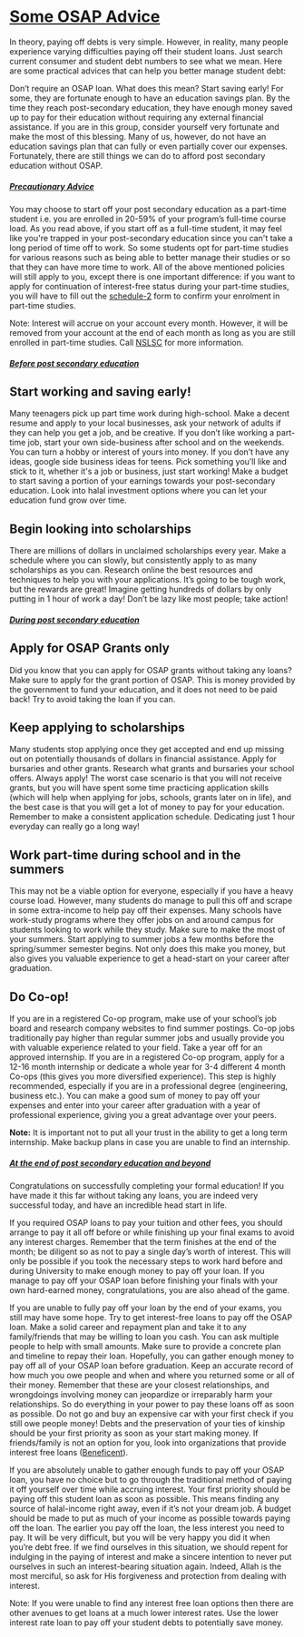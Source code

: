 # <u>Some OSAP Advice</u>

In theory, paying off debts is very simple. However, in reality, many people experience varying difficulties paying off their student loans. Just search current consumer and student debt numbers to see what we mean. Here are some practical advices that can help you better manage student debt:

Don’t require an OSAP loan. What does this mean? Start saving early! For some, they are fortunate enough to have an education savings plan. By the time they reach post-secondary education, they have enough money saved up to pay for their education without requiring any external financial assistance. If you are in this group, consider yourself very fortunate and make the most of this blessing. Many of us, however, do not have an education savings plan that can fully or even partially cover our expenses. Fortunately, there are still things we can do to afford post secondary education without OSAP.

##### <u>Precautionary Advice</u>

You may choose to start off your post secondary education as a part-time student i.e. you are enrolled in 20-59% of your program’s full-time course load. As you read above, if you start off as a full-time student, it may feel like you're trapped in your post-secondary education since you can't take a long period of time off to work. So some students opt for part-time studies for various reasons such as being able to better manage their studies or so that they can have more time to work. All of the above mentioned policies will still apply to you, except there is one important difference: if you want to apply for continuation of interest-free status during your part-time studies, you will have to fill out the [schedule-2](https://www.canada.ca/en/services/benefits/education/student-aid/grants-loans/information/forms.html) form to confirm your enrolment in part-time studies.

Note: Interest will accrue on your account every month. However, it will be removed from your account at the end of each month as long as you are still enrolled in part-time studies. Call [NSLSC](https://protege-secure-2.csnpe-nslsc.canada.ca/eng/ContactUs.aspx) for more information.

##### <u>Before post secondary education</u>

## Start working and saving early!

Many teenagers pick up part time work during high-school. Make a decent resume and apply to your local businesses, ask your network of adults if they can help you get a job, and be creative. If you don’t like working a part-time job, start your own side-business after school and on the weekends. You can turn a hobby or interest of yours into money. If you don’t have any ideas, google side business ideas for teens. Pick something you’ll like and stick to it, whether it's a job or business, just start working! Make a budget to start saving a portion of your earnings towards your post-secondary education. Look into halal investment options where you can let your education fund grow over time.

## Begin looking into scholarships

There are millions of dollars in unclaimed scholarships every year. Make a schedule where you can slowly, but consistently apply to as many scholarships as you can. Research online the best resources and techniques to help you with your applications. It’s going to be tough work, but the rewards are great! Imagine getting hundreds of dollars by only putting in 1 hour of work a day! Don’t be lazy like most people; take action!

##### <u>During post secondary education</u>

## Apply for OSAP Grants only

Did you know that you can apply for OSAP grants without taking any loans? Make sure to apply for the grant portion of OSAP. This is money provided by the government to fund your education, and it does not need to be paid back! Try to avoid taking the loan if you can.

## Keep applying to scholarships

Many students stop applying once they get accepted and end up missing out on potentially thousands of dollars in financial assistance. Apply for bursaries and other grants. Research what grants and bursaries your school offers. Always apply! The worst case scenario is that you will not receive grants, but you will have spent some time practicing application skills (which will help when applying for jobs, schools, grants later on in life), and the best case is that you will get a lot of money to pay for your education. Remember to make a consistent application schedule. Dedicating just 1 hour everyday can really go a long way!

## Work part-time during school and in the summers

This may not be a viable option for everyone, especially if you have a heavy course load. However, many students do manage to pull this off and scrape in some extra-income to help pay off their expenses. Many schools have work-study programs where they offer jobs on and around campus for students looking to work while they study. Make sure to make the most of your summers. Start applying to summer jobs a few months before the spring/summer semester begins. Not only does this make you money, but also gives you valuable experience to get a head-start on your career after graduation.

## Do Co-op!

If you are in a registered Co-op program, make use of your school’s job board and research company websites to find summer postings. Co-op jobs traditionally pay higher than regular summer jobs and usually provide you with valuable experience related to your field. Take a year off for an approved internship. If you are in a registered Co-op program, apply for a 12-16 month internship or dedicate a whole year for 3-4 different 4 month Co-ops (this gives you more diversified experience). This step is highly recommended, especially if you are in a professional degree (engineering, business etc.). You can make a good sum of money to pay off your expenses and enter into your career after graduation with a year of professional experience, giving you a great advantage over your peers.

**Note:** It is important not to put all your trust in the ability to get a long term internship. Make backup plans in case you are unable to find an internship.

##### <u>At the end of post secondary education and beyond</u>

Congratulations on successfully completing your formal education! If you have made it this far without taking any loans, you are indeed very successful today, and have an incredible head start in life.

If you required OSAP loans to pay your tuition and other fees, you should arrange to pay it all off before or while finishing up your final exams to avoid any interest charges. Remember that the term finishes at the end of the month; be diligent so as not to pay a single day’s worth of interest. This will only be possible if you took the necessary steps to work hard before and during University to make enough money to pay off your loan. If you manage to pay off your OSAP loan before finishing your finals with your own hard-earned money, congratulations, you are also ahead of the game.

If you are unable to fully pay off your loan by the end of your exams, you still may have some hope. Try to get interest-free loans to pay off the OSAP loan. Make a solid career and repayment plan and take it to any family/friends that may be willing to loan you cash. You can ask multiple people to help with small amounts. Make sure to provide a concrete plan and timeline to repay their loan. Hopefully, you can gather enough money to pay off all of your OSAP loan before graduation. Keep an accurate record of how much you owe people and when and where you returned some or all of their money. Remember that these are your closest relationships, and wrongdoings involving money can jeopardize or irreparably harm your relationships. So do everything in your power to pay these loans off as soon as possible. Do not go and buy an expensive car with your first check if you still owe people money! Debts and the preservation of your ties of kinship should be your first priority as soon as your start making money. If friends/family is not an option for you, look into organizations that provide interest free loans ([Beneficent](https://beneficent.cc/)).

If you are absolutely unable to gather enough funds to pay off your OSAP loan, you have no choice but to go through the traditional method of paying it off yourself over time while accruing interest. Your first priority should be paying off this student loan as soon as possible. This means finding any source of halal-income right away, even if it’s not your dream job. A budget should be made to put as much of your income as possible towards paying off the loan. The earlier you pay off the loan, the less interest you need to pay. It will be very difficult, but you will be very happy you did it when you’re debt free. If we find ourselves in this situation, we should repent for indulging in the paying of interest and make a sincere intention to never put ourselves in such an interest-bearing situation again. Indeed, Allah is the most merciful, so ask for His forgiveness and protection from dealing with interest.

Note: If you were unable to find any interest free loan options then there are other avenues to get loans at a much lower interest rates. Use the lower interest rate loan to pay off your student debts to potentially save money.
